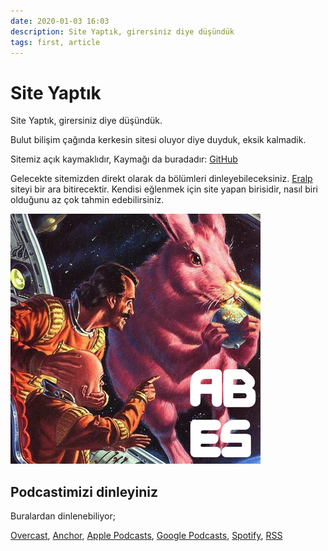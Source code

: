 ```yaml
---
date: 2020-01-03 16:03
description: Site Yaptık, girersiniz diye düşündük
tags: first, article
---
```

# Site Yaptık

Site Yaptık, girersiniz diye düşündük.

Bulut bilişim çağında kerkesin sitesi oluyor diye duyduk, eksik kalmadik.

Sitemiz açık kaymaklıdır, Kaymağı da buradadır: [GitHub](https://github.com/abespodcast/abespodcast.github.io)

Gelecekte sitemizden direkt olarak da bölümleri dinleyebileceksiniz. [Eralp](https://twitter.com/eralpkaraduman) siteyi bir ara bitirecektir. Kendisi eğlenmek için site yapan birisidir, nasıl biri olduğunu az çok tahmin edebilirsiniz.

![](/images/square-cover.jpg)

## Podcastimizi dinleyiniz

Buralardan dinlenebiliyor;

[Overcast](https://overcast.fm/itunes1467674555/abes),
[Anchor](https://anchor.fm/abes/),
[Apple Podcasts](https://podcasts.apple.com/us/podcast/abes/id1467674555?uo=4),
[Google Podcasts](https://www.google.com/podcasts?feed=aHR0cHM6Ly9hbmNob3IuZm0vcy9iNzBlODAwL3BvZGNhc3QvcnNz),
[Spotify](https://open.spotify.com/show/4XgrpsMAsYgrdtph48HN3S),
[RSS](https://anchor.fm/s/b70e800/podcast/rss)
